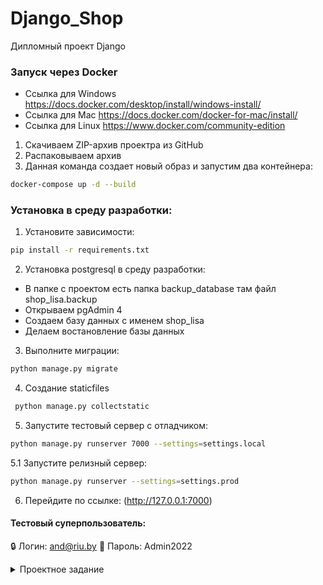 # Django_Shop
Дипломный проект Django
### Запуск через Docker 
* Ссылка для Windows https://docs.docker.com/desktop/install/windows-install/
* Ссылка для Mac https://docs.docker.com/docker-for-mac/install/
* Ссылка для Linux https://www.docker.com/community-edition
1. Скачиваем ZIP-архив проектра из GitHub
2. Распаковываем архив
3. Данная команда создает новый образ и запустим два контейнера:
```sh
docker-compose up -d --build
```

### Установка в среду разработки:

 1. Установите зависимости:
```sh
pip install -r requirements.txt
```
2. Установка postgresql в среду разработки:
  * В папке с проектом есть папка backup_database там файл shop_lisa.backup
  * Открываем pgAdmin 4 
  * Создаем базу данных с именем shop_lisa
  * Делаем востановление базы данных 

3. Выполните миграции:
```sh
python manage.py migrate
```
4. Создание staticfiles
 ```sh
  python manage.py collectstatic
 ```
5. Запустите тестовый сервер c отладчиком:
  ```sh
 python manage.py runserver 7000 --settings=settings.local
 ```
5.1 Запустите релизный сервер:
  ```sh
 python manage.py runserver --settings=settings.prod
 ```
6. Перейдите по ссылке: (http://127.0.0.1:7000)

#### Тестовый суперпользователь:
:lock: Логин: and@riu.by 
:key: Пароль: Admin2022

<details><summary>Проектное задание</summary> 

Разработать сайт интернет-магазина на Django v4.
Будет реализована клиентская часть сервиса и интерфейс администрирования.

### Описание клиентской части

Просмотр товара и добавление в корзину (рядом с каждым товаром будет кнопка добавления товара в корзину).

* Главная страница со статьями о подборке товаров и перечислением этих товаров.
* Страница категории товара со списком товаров.
* Страница товара с подробным описанием.
* Страница аутификации или регистрацией нового пользователя
  
Меню:

* Ссылка на главную страницу.
* Ссылки на разделы (разделы могут иметь иерархию).
* Ссылка на корзину. Кнопка очистки корзины.
* Кнопка входа/выхода в зависимости от статуса авторизации.

Корзина со списком выбранных товаров, привязанных к пользователю.
Кнопка заказа должна создавать заказ и очищать корзину.

Для входа использовать аутентификацию по адресу электронной почты :email:.
 
### Интерфейс администратора

* Редактирование разделов.
* Редактирование товаров.
* Редактирование статей на главной странице и привязывание к ним товаров,
  которые должны отображаться после нее.
* Просмотр списка заказов пользователей, отсортированных по дате создания,
    с указанием пользователя и количества товаров.
* Страница детализации заказа с просмотром списка заказанных товаров.
</details>
